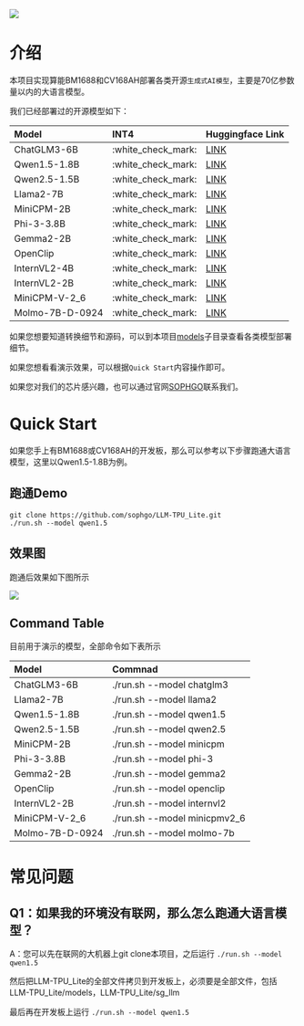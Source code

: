 ![](./assets/sophgo_chip.png)

# 介绍

本项目实现算能BM1688和CV168AH部署各类开源`生成式AI模型`，主要是70亿参数量以内的大语言模型。

我们已经部署过的开源模型如下：

|Model                |INT4                |Huggingface Link                                                          |
|:-                   |:-                  |:-                                                                        |
|ChatGLM3-6B          |:white\_check\_mark:|[LINK](https://huggingface.co/THUDM/chatglm3-6b)                          |
|Qwen1.5-1.8B         |:white\_check\_mark:|[LINK](https://huggingface.co/Qwen/Qwen1.5-1.8B-Chat)                     |
|Qwen2.5-1.5B         |:white\_check\_mark:|[LINK](https://huggingface.co/Qwen/Qwen2.5-1.5B-Instruct)                 |
|Llama2-7B            |:white\_check\_mark:|[LINK](https://huggingface.co/meta-llama/Llama-2-7b-chat-hf)              |
|MiniCPM-2B           |:white\_check\_mark:|[LINK](https://huggingface.co/openbmb/MiniCPM-2B-sft-bf16)                |
|Phi-3-3.8B           |:white\_check\_mark:|[LINK](https://huggingface.co/microsoft/Phi-3-mini-4k-instruct)           |
|Gemma2-2B            |:white\_check\_mark:|[LINK](https://huggingface.co/google/gemma-2-2b-it)                       |
|OpenClip             |:white\_check\_mark:|[LINK](https://huggingface.co/openai/clip-vit-base-patch32)               |
|InternVL2-4B         |:white\_check\_mark:|[LINK](https://huggingface.co/OpenGVLab/InternVL2-4B)                     |
|InternVL2-2B         |:white\_check\_mark:|[LINK](https://huggingface.co/OpenGVLab/InternVL2-2B)                     |
|MiniCPM-V-2_6        |:white\_check\_mark:|[LINK](https://huggingface.co/openbmb/MiniCPM-V-2_6)                      |
|Molmo-7B-D-0924      |:white\_check\_mark:|[LINK](https://huggingface.co/allenai/Molmo-7B-D-0924)                    |

如果您想要知道转换细节和源码，可以到本项目[models](./models)子目录查看各类模型部署细节。

如果您想看看演示效果，可以根据`Quick Start`内容操作即可。

如果您对我们的芯片感兴趣，也可以通过官网[SOPHGO](https://www.sophgo.com/)联系我们。

# Quick Start

如果您手上有BM1688或CV168AH的开发板，那么可以参考以下步骤跑通大语言模型，这里以Qwen1.5-1.8B为例。


## 跑通Demo

```
git clone https://github.com/sophgo/LLM-TPU_Lite.git
./run.sh --model qwen1.5
```


## 效果图
跑通后效果如下图所示

![](./assets/qwen-7b.png)

## Command Table

目前用于演示的模型，全部命令如下表所示

| Model           | Commnad                                     |
| :-------------- | :------------------------------------------ |
| ChatGLM3-6B     | ./run.sh --model chatglm3                   |
| Llama2-7B       | ./run.sh --model llama2                     |
| Qwen1.5-1.8B    | ./run.sh --model qwen1.5                    |
| Qwen2.5-1.5B    | ./run.sh --model qwen2.5                    |
| MiniCPM-2B      | ./run.sh --model minicpm                    |
| Phi-3-3.8B      | ./run.sh --model phi-3                      |
| Gemma2-2B       | ./run.sh --model gemma2                     |
| OpenClip        | ./run.sh --model openclip                   |
| InternVL2-2B    | ./run.sh --model internvl2                  |
| MiniCPM-V-2_6   | ./run.sh --model minicpmv2_6                |
| Molmo-7B-D-0924 | ./run.sh --model molmo-7b                   |



# 常见问题

## Q1：如果我的环境没有联网，那么怎么跑通大语言模型？

A：您可以先在联网的大机器上git clone本项目，之后运行 `./run.sh --model qwen1.5`

然后把LLM-TPU_Lite的全部文件拷贝到开发板上，必须要是全部文件，包括LLM-TPU_Lite/models，LLM-TPU_Lite/sg_llm

最后再在开发板上运行 `./run.sh --model qwen1.5`
